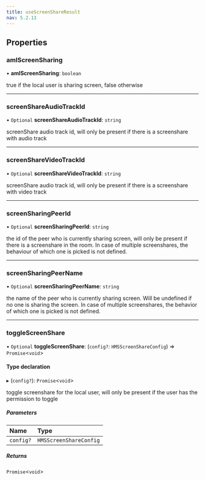 ```yaml
---
title: useScreenShareResult
nav: 5.2.13
---
```


## Properties

### amIScreenSharing

• **amIScreenSharing**: `boolean`

true if the local user is sharing screen, false otherwise

___

### screenShareAudioTrackId

• `Optional` **screenShareAudioTrackId**: `string`

screenShare audio track id, will only be present if there is a screenshare with audio track

___

### screenShareVideoTrackId

• `Optional` **screenShareVideoTrackId**: `string`

screenShare audio track id, will only be present if there is a screenshare with video track

___

### screenSharingPeerId

• `Optional` **screenSharingPeerId**: `string`

the id of the peer who is currently sharing screen, will only be present if there is a screenshare in the room.
In case of multiple screenshares, the behaviour of which one is picked is not defined.

___

### screenSharingPeerName

• `Optional` **screenSharingPeerName**: `string`

the name of the peer who is currently sharing screen. Will be undefined if no one is sharing the screen.
In case of multiple screenshares, the behavior of which one is picked is not defined.

___

### toggleScreenShare

• `Optional` **toggleScreenShare**: (`config?`: `HMSScreenShareConfig`) => `Promise`<`void`\>

#### Type declaration

▸ (`config?`): `Promise`<`void`\>

toggle screenshare for the local user, will only be present if the user has the permission to toggle

##### Parameters

| Name | Type |
| :------ | :------ |
| `config?` | `HMSScreenShareConfig` |

##### Returns

`Promise`<`void`\>
